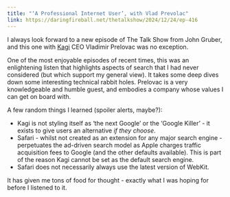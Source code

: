 ```yaml
---
title: "‘A Professional Internet User’, with Vlad Prevolac"
link: https://daringfireball.net/thetalkshow/2024/12/24/ep-416
---
```


I always look forward to a new episode of The Talk Show from John Gruber, and this one with [Kagi](https://kagi.com) CEO Vladimir Prelovac was no exception. 

One of the most enjoyable episodes of recent times, this was an enlightening listen that highlights aspects of search that I had never considered (but which support my general view). It takes some deep dives down some interesting technical rabbit holes. Prelovac is a very knowledgeable and humble guest, and embodies a company whose values I can get on board with.

A few random things I learned (spoiler alerts, maybe?):

- Kagi is not styling itself as ‘the next Google’ or the ‘Google Killer’ - it exists to give users an alternative *if they choose*.
- Safari - whilst not created as an extension for any major search engine - perpetuates the ad-driven search model as Apple charges traffic acquisition fees to Google (and the other defaults available). This is part of the reason Kagi cannot be set as the default search engine.
- Safari does not necessarily always use the latest version of WebKit.

It has given me tons of food for thought - exactly what I was hoping for before I listened to it.
